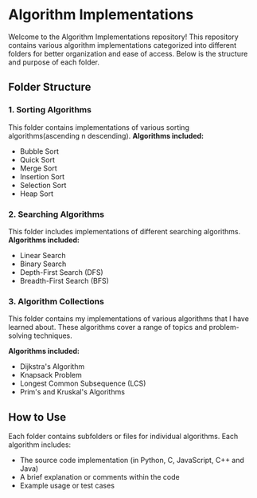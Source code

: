 # Algorithm Implementations

Welcome to the Algorithm Implementations repository! This repository contains various algorithm implementations categorized into different folders for better organization and ease of access. Below is the structure and purpose of each folder.

## Folder Structure

### 1. Sorting Algorithms
This folder contains implementations of various sorting algorithms(ascending n descending).
**Algorithms included:**
- Bubble Sort
- Quick Sort
- Merge Sort
- Insertion Sort
- Selection Sort
- Heap Sort

### 2. Searching Algorithms
This folder includes implementations of different searching algorithms. 
**Algorithms included:**
- Linear Search
- Binary Search
- Depth-First Search (DFS)
- Breadth-First Search (BFS)


### 3. Algorithm Collections
This folder contains my implementations of various algorithms that I have learned about. These algorithms cover a range of topics and problem-solving techniques.

**Algorithms included:**
- Dijkstra's Algorithm
- Knapsack Problem
- Longest Common Subsequence (LCS)
- Prim's and Kruskal's Algorithms

## How to Use

Each folder contains subfolders or files for individual algorithms. Each algorithm includes:
- The source code implementation (in Python, C, JavaScript, C++ and Java)
- A brief explanation or comments within the code
- Example usage or test cases
